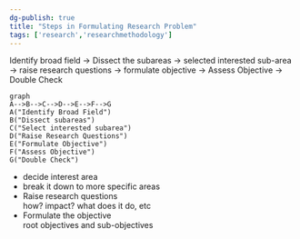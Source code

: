 ```yaml
---  
dg-publish: true  
title: "Steps in Formulating Research Problem"  
tags: ['research','researchmethodology']  
---  
```

  
  
Identify broad field -> Dissect the subareas -> selected interested sub-area -> raise research questions -> formulate objective -> Assess Objective -> Double Check  
  
```mermaid  
graph  
A-->B-->C-->D-->E-->F-->G  
A("Identify Broad Field")  
B("Dissect subareas")  
C("Select interested subarea")  
D("Raise Research Questions")  
E("Formulate Objective")  
F("Assess Objective")  
G("Double Check")  
```  
  
  
- decide interest area  
- break it down to more specific areas  
- Raise research questions  
  how? impact? what does it do, etc  
- Formulate the objective  
  root objectives and sub-objectives  
  
  
